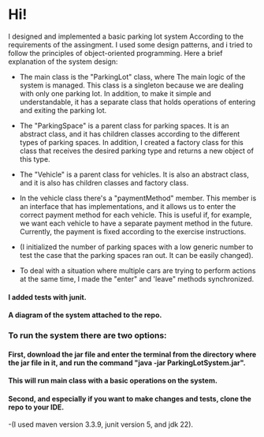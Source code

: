 # Hi!

I designed and implemented a basic parking lot system According to the requirements of the assingment.
I used some design patterns, and i tried to follow the principles of object-oriented programming.
Here a brief explanation of the system design:

- The main class is the "ParkingLot" class, where The main logic of the system is managed.
This class is a singleton because we are dealing with only one parking lot.
In addition, to make it simple and understandable, it has a separate class that holds operations of entering and exiting the parking lot.

- The "ParkingSpace" is a parent class for parking spaces. It is an abstract class, and it has children classes according to the different types of parking spaces. In addition, I created a factory class for this class that receives the desired parking type and returns a new object of this type.

- The "Vehicle" is a parent class for vehicles. It is also an abstract class, and it is also has children classes and factory class.

- In the vehicle class there's a "paymentMethod" member. This member is an interface that has implementations, and it allows us to enter the correct payment method for each vehicle. This is useful if, for example, we want each vehicle to have a separate payment method in the future. Currently, the payment is fixed according to the exercise instructions.

- (I initialized the number of parking spaces with a low generic number to test the case that the parking spaces ran out. It can be easily changed).

- To deal with a situation where multiple cars are trying to perform actions at the same time, I made the "enter" and 'leave" methods synchronized.

#### I added tests with junit.

#### A diagram of the system attached to the repo.

### To run the system there are two options: 
#### First, download the jar file and enter the terminal from the directory where the jar file in it, and run the command "java -jar ParkingLotSystem.jar".
#### This will run main class with a basic operations on the system.
#### Second, and especially if you want to make changes and tests, clone the repo to your IDE.

-(I used maven version 3.3.9, junit version 5, and jdk 22).
